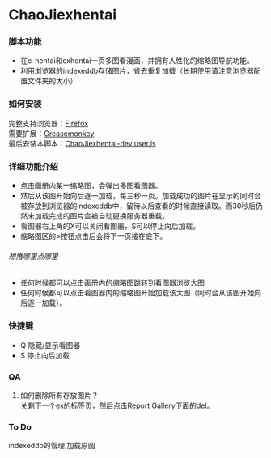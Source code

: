 # ChaoJiexhentai
### 脚本功能
*  在e-hentai和exhentai一页多图看漫画，并拥有人性化的缩略图导航功能。
*  利用浏览器的indexeddb存储图片，省去重复加载（长期使用请注意浏览器配置文件夹的大小）

### 如何安装
完整支持浏览器：[Firefox](http://sourceforge.net/projects/pcxfirefox/ "推荐pcx编译版")  
需要扩展：[Greasemonkey](https://addons.mozilla.org/zh-CN/firefox/addon/greasemonkey/?src=search)  
最后安装本脚本：[ChaoJiexhentai-dev.user.js](https://github.com/gameclamp/ChaoJiexhentai/raw/master/ChaoJiexhentai-dev.user.js)

### 详细功能介绍
*  点击画册内某一缩略图，会弹出多图看图器。  
*  然后从该图开始向后逐一加载，每三秒一页。加载成功的图片在显示的同时会被存放到浏览器的indexeddb中，留待以后查看的时候直接读取。而30秒后仍然未加载完成的图片会被自动更换服务器重载。  
*  看图器右上角的X可以关闭看图器，S可以停止向后加载。
*  缩略图区的>按钮点击后会将下一页接在底下。

###### 想撸哪里点哪里
*  任何时候都可以点击画册内的缩略图跳转到看图器浏览大图  
*  任何时候都可以点击看图器内的缩略图开始加载该大图（同时会从该图开始向后逐一加载）。

### 快捷键
*  Q  隐藏/显示看图器
*  S  停止向后加载

### QA
1.  如何删除所有存放图片？  
    关剩下一个ex的标签页，然后点击Report Gallery下面的del。

### To Do
indexeddb的管理
加载原图
